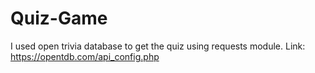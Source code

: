 # Quiz-Game
I used open trivia database to get the quiz using requests module. Link: https://opentdb.com/api_config.php
